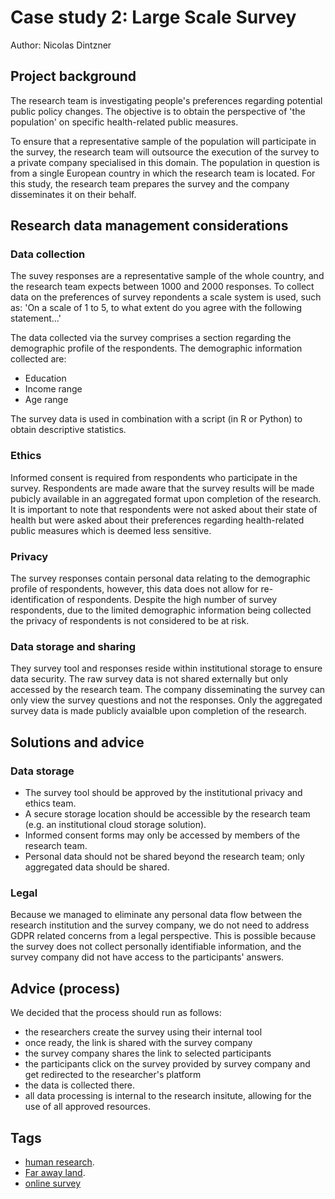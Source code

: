 # Case study 2: Large Scale Survey

Author: Nicolas Dintzner

## Project background

The research team is investigating people's preferences regarding potential public policy changes. The objective is to obtain the perspective of 'the population' on specific health-related public measures. 

To ensure that a representative sample of the population will participate in the survey, the research team will outsource the execution of the survey to a private company specialised in this domain. The population in question is from a single European country in which the research team is located. For this study, the research team prepares the survey and the company disseminates it on their behalf. 

## Research data management considerations

### Data collection

The suvey responses are a representative sample of the whole country, and the research team expects between 1000 and 2000 responses. To collect data on the preferences of survey repondents a scale system is used, such as: 'On a scale of 1 to 5, to what extent do you agree with the following statement...'

The data collected via the survey comprises a section regarding the demographic profile of the respondents. The demographic information collected are: 
- Education
- Income range
- Age range

The survey data is used in combination with a script (in R or Python) to obtain descriptive statistics. 

### Ethics 

Informed consent is required from respondents who participate in the survey. Respondents are made aware that the survey results will be made pubicly available in an aggregated format upon completion of the research. It is important to note that respondents were not asked about their state of health but were asked about their preferences regarding health-related public measures which is deemed less sensitive.

### Privacy  

The survey responses contain personal data relating to the demographic profile of respondents, however, this data does not allow for re-identification of respondents. Despite the high number of survey respondents, due to the limited demographic information being collected the privacy of respondents is not considered to be at risk.

### Data storage and sharing

They survey tool and responses reside within institutional storage to ensure data security. The raw survey data is not shared externally but only accessed by the research team. The company disseminating the survey can only view the survey questions and not the responses. Only the aggregated survey data is made publicly avaialble upon completion of the research.  

## Solutions and advice

### Data storage

- The survey tool should be approved by the institutional privacy and ethics team.
- A secure storage location should be accessible by the research team (e.g. an institutional cloud storage solution).
- Informed consent forms may only be accessed by members of the research team.
- Personal data should not be shared beyond the research team; only aggregated data should be shared.

### Legal 

Because we managed to eliminate any personal data flow between the research institution and the survey company, we do not need to address GDPR related concerns from a legal perspective. This is possible because the survey does not collect personally identifiable information, and the survey company did not have access to the participants' answers. 

## Advice (process)

We decided that the process should run as follows: 
- the researchers create the survey using their internal tool
- once ready, the link is shared with the survey company
- the survey company shares the link to selected participants
- the participants click on the survey provided by survey company and get redirected to the researcher's platform
- the data is collected there. 
- all data processing is internal to the research insitute, allowing for the use of all approved resources.

<!---
Not necessary but a diagram would be nice here- no time to make one now though so I haven't attempted it
-->

## Tags 
- [human research](https://nzr.github.io/DS-BOK/search.html?q=human+research).
- [Far away land](https://nzr.github.io/DS-BOK/search.html?q=far+away+land).
- [online survey](https://nzr.github.io/DS-BOK/search.html?q=online+survey)
